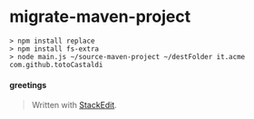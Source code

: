 migrate-maven-project
===================

	> npm install replace
	> npm install fs-extra
	> node main.js ~/source-maven-project ~/destFolder it.acme com.github.totoCastaldi

#### greetings

> Written with [StackEdit](https://stackedit.io/).